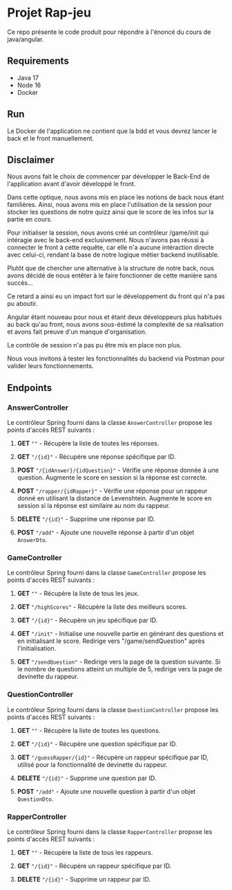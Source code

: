 # Projet Rap-jeu
Ce repo présente le code produit pour répondre à l'énoncé du cours de java/angular.

## Requirements

- Java 17
- Node 16
- Docker

## Run
Le Docker de l'application ne contient que la bdd et vous devrez lancer le back et le front manuellement.

## Disclaimer
Nous avons fait le choix de commencer par développer le Back-End de l'application avant d'avoir développé le front.

Dans cette optique, nous avons mis en place les notions de back nous étant familières. Ainsi, nous avons mis en 
place l'utilisation de la session pour stocker les questions de notre quizz ainsi que le score de les infos
sur la partie en cours.

Pour initialiser la session, nous avons créé un contrôleur /game/init qui intéragie avec le back-end exclusivement. 
Nous n'avons pas réussi à connecter le front à cette requête, car elle n'a aucune intéraction directe avec celui-ci,
rendant la base de notre logique métier backend inutilisable.

Plutôt que de chercher une alternative à la structure de notre back, nous avons décidé de nous entêter à le faire 
fonctionner de cette manière sans succès...

Ce retard a ainsi eu un impact fort sur le développement du front qui n'a pas pu aboutir.

Angular étant nouveau pour nous et étant deux développeurs plus habitués au back qu'au front, nous avons sous-éstimé 
la complexité de sa réalisation et avons fait preuve d'un manque d'organisation.

Le contrôle de session n'a pas pu être mis en place non plus.

Nous vous invitons à tester les fonctionnalités du backend via Postman pour valider leurs fonctionnements.

## Endpoints

### AnswerController
Le contrôleur Spring fourni dans la classe `AnswerController` propose les points d'accès REST suivants :

1. **GET** `""` - Récupère la liste de toutes les réponses.

2. **GET** `"/{id}"` - Récupère une réponse spécifique par ID.

3. **POST** `"/{idAnswer}/{idQuestion}"` - Vérifie une réponse donnée à une question. Augmente le score en session si la réponse est correcte.

4. **POST** `"/rapper/{idRapper}"` - Vérifie une réponse pour un rappeur donné en utilisant la distance de Levenshtein. Augmente le score en session si la réponse est similaire au nom du rappeur.

5. **DELETE** `"/{id}"` - Supprime une réponse par ID.

6. **POST** `"/add"` - Ajoute une nouvelle réponse à partir d'un objet `AnswerDto`.

### GameController
Le contrôleur Spring fourni dans la classe `GameController` propose les points d'accès REST suivants :

1. **GET** `""` - Récupère la liste de tous les jeux.

2. **GET** `"/highScores"` - Récupère la liste des meilleurs scores.

3. **GET** `"/{id}"` - Récupère un jeu spécifique par ID.

4. **GET** `"/init"` - Initialise une nouvelle partie en générant des questions et en initialisant le score. Redirige vers "/game/sendQuestion" après l'initialisation.

5. **GET** `"/sendQuestion"` - Redirige vers la page de la question suivante. Si le nombre de questions atteint un multiple de 5, redirige vers la page de devinette du rappeur.

### QuestionController
Le contrôleur Spring fourni dans la classe `QuestionController` propose les points d'accès REST suivants :

1. **GET** `""` - Récupère la liste de toutes les questions.

2. **GET** `"/{id}"` - Récupère une question spécifique par ID.

3. **GET** `"/guessRapper/{id}"` - Récupère un rappeur spécifique par ID, utilisé pour la fonctionnalité de devinette du rappeur.

4. **DELETE** `"/{id}"` - Supprime une question par ID.

5. **POST** `"/add"` - Ajoute une nouvelle question à partir d'un objet `QuestionDto`.

### RapperController
Le contrôleur Spring fourni dans la classe `RapperController` propose les points d'accès REST suivants :

1. **GET** `""` - Récupère la liste de tous les rappeurs.

2. **GET** `"/{id}"` - Récupère un rappeur spécifique par ID.

3. **DELETE** `"/{id}"` - Supprime un rappeur par ID.